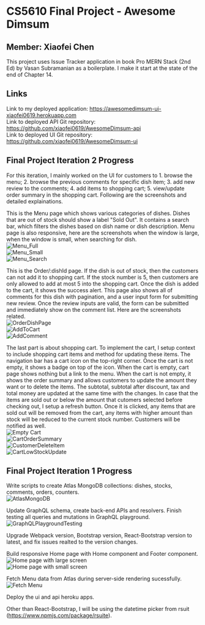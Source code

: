 # CS5610 Final Project - Awesome Dimsum
## Member: Xiaofei Chen
This project uses Issue Tracker application in book Pro MERN Stack (2nd Ed) by Vasan Subramanian as a boilerplate. I make it start at the state of the end of Chapter 14.
## Links
Link to my deployed application: 
https://awesomedimsum-ui-xiaofei0619.herokuapp.com
<br/>
Link to deployed API Git repository:
<br/>
https://github.com/xiaofei0619/AwesomeDimsum-api
<br/>
Link to deployed UI Git repository:
<br/>
https://github.com/xiaofei0619/AwesomeDimsum-ui
<br/>

## Final Project Iteration 2 Progress
For this iteration, I mainly worked on the UI for customers to 1. browse the menu; 2. browse the previous comments for specific dish item; 3. add new review to the comments; 4. add items to shopping cart; 5. view/update order summary in the shopping cart. Following are the screenshots and detailed explainations.

This is the Menu page which shows various categories of dishes. Dishes that are out of stock should show a label "Sold Out". It contains a search bar, which filters the dishes based on dish name or dish description. Menu page is also responsive, here are the screenshots when the window is large, when the window is small, when searching for dish.
<br/>
![Menu_Full](/readme_images/menu_full.png)
<br />
![Menu_Small](/readme_images/menu_sm.png)
<br />
![Menu_Search](/readme_images/menu_search.png)
<br />

This is the Order/:dishId page. If the dish is out of stock, then the customers can not add it to shopping cart. If the stock number is 5, then customers are only allowed to add at most 5 into the shopping cart. Once the dish is added to the cart, it shows the success alert. This page also shows all of comments for this dish with pagination, and a user input form for submitting new review. Once the review inputs are valid, the form can be submitted and immediately show on the comment list. Here are the screenshots related.
<br />
![OrderDishPage](/readme_images/orderDish.png)
<br />
![AddToCart](/readme_images/addToCart.png)
<br />
![AddComment](/readme_images/addComment.png)
<br />

The last part is about shopping cart. To implement the cart, I setup context to include shopping cart items and method for updating these items. 
The navigation bar has a cart icon on the top-right corner. Once the cart is not empty, it shows a badge on top of the icon. When the cart is empty, cart page shows nothing but a link to the menu. When the cart is not empty, it shows the order summary and allows customers to update the amount they want or to delete the items. The subtotal, subtotal after discount, tax and total money are updated at the same time with the changes. In case that the items are sold out or below the amount that cutomers selected before checking out, I setup a refresh button. Once it is clicked, any items that are sold out will be removed from the cart, any items with higher amount than stock will be reduced to the current stock number. Customers will be notified as well.
<br />
![Empty Cart](/readme_images/cartEmpty.png)
<br />
![CartOrderSummary](/readme_images/cart.png)
<br />
![CustomerDeleteItem](/readme_images/cartRemove.png)
<br />
![CartLowStockUpdate](/readme_images/cartLowStock.png)
<br />


## Final Project Iteration 1 Progress
Write scripts to create Atlas MongoDB collections: dishes, stocks, comments, orders, counters.
<br/>
![AtlasMongoDB](/readme_images/AtlasMongoDB.png)
<br />

Update GraphQL schema, create back-end APIs and resolvers. Finish testing all queries and mutations in GraphQL playground.
<br/>
![GraphQLPlaygroundTesting](/readme_images/GraphQLTested.png)
<br />

Upgrade Webpack version, Bootstrap version, React-Bootstrap version to latest, and fix issues realted to the version changes.

Build responsive Home page with Home component and Footer component.
<br/>
![Home page with large screen](/readme_images/Iteration1_lg.png)
<br />
![Home page with small screen](/readme_images/Iteration1_sm.png)
<br />

Fetch Menu data from Atlas during server-side rendering sucessfully.
<br />
![Fetch Menu](/readme_images/FetchMenu.png)
<br />

Deploy the ui and api heroku apps.

Other than React-Bootstrap, I will be using the datetime picker from rsuit (https://www.npmjs.com/package/rsuite).